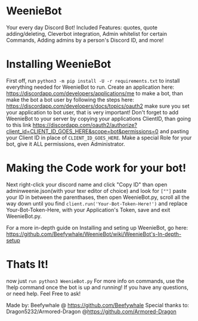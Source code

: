 # WeenieBot
Your every day Discord Bot! Included Features: quotes, quote adding/deleting, Cleverbot integration, Admin whitelist for certain Commands, Adding admins by a person's Discord ID, and more!  

# Installing WeenieBot

  First off, run `python3 -m pip install -U -r requirements.txt` to install everything needed for WeenieBot to run. Create an application here: https://discordapp.com/developers/applications/me to make a bot, than make the bot a bot user
by following the steps here: https://discordapp.com/developers/docs/topics/oauth2 make sure you set your application to bot user, that is very important! Don't forget to add WeenieBot to your server by copying your applications ClientID, than going to this link https://discordapp.com/oauth2/authorize?client_id=CLIENT_ID_GOES_HERE&scope=bot&permissions=0 and pasting your Client ID in place of `CLIENT_ID_GOES_HERE`. Make a special Role for your bot, give it ALL permissions, even Administrator.

# Making the Code work for your bot!
Next right-click your discord name and click "Copy ID" than open adminweenie.json(with your texr editor of choice) and look for `[""]` paste your ID in between the parenthases, then open WeenieBot.py, scroll all the way down until you find `client.run('Your-Bot-Token-Here!')` and replace Your-Bot-Token-Here, with your Application's Token, save and exit WeenieBot.py.

For a more in-depth guide on Installing and seting up WeenieBot, go here: https://github.com/Beefywhale/WeenieBot/wiki/WeenieBot's-In-depth-setup

# Thats It!
now just `run python3 WeenieBot.py`
For more info on commands, use the !help command once the bot is up and running!
If you have any questions, or need help. Feel Free to ask!


Made by: Beefywhale @ https://github.com/Beefywhale
Special thanks to: Dragon5232/Armored-Dragon @https://github.com/Armored-Dragon 
